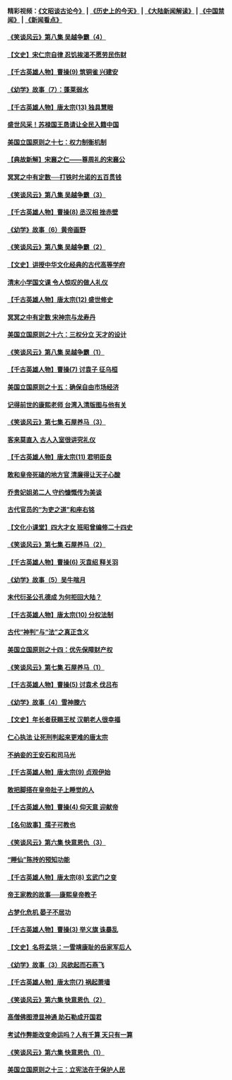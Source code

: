 #### 精彩视频：[《文昭谈古论今》](http://45.32.25.56/wenzhao) | [《历史上的今天》](http://45.32.25.56/today-in-history) | [《大陆新闻解读》](http://45.32.25.56/ntdtv-comedy) | [《中国禁闻》](http://45.32.25.56/ntdtv-news) | [《新闻看点》](http://45.32.25.56/news-insight) 

 #### [《笑谈风云》第八集 吴越争霸（4）](../pages/nsc975/n11010924.md?t=02070331) 

#### [【文史】宋仁宗自律 忍饥挨渴不愿劳民伤财](../pages/nsc975/n10997349.md?t=02070331) 

#### [【千古英雄人物】曹操(9) 筑铜雀 兴建安](../pages/nsc975/n7662497.md?t=02070331) 

#### [《幼学》故事（7）：蓬莱弱水](../pages/nsc975/n10990547.md?t=02070331) 

#### [【千古英雄人物】唐太宗(13) 独具慧眼](../pages/nsc975/n8034179.md?t=02070331) 

#### [盛世风采！苏禄国王恳请让全民入籍中国](../pages/nsc975/n10992284.md?t=02070331) 

#### [美国立国原则之十七：权力制衡机制](../pages/nsc975/n11002624.md?t=02070331) 

#### [【典故新解】宋襄之仁——尊周礼的宋襄公](../pages/nsc975/n11018653.md?t=02070331) 

#### [冥冥之中有定数──打铁时允诺的五百贯钱](../pages/nsc975/n334213.md?t=02070331) 

#### [《笑谈风云》第八集 吴越争霸（3）](../pages/nsc975/n11010889.md?t=02070331) 

#### [【千古英雄人物】曹操(8) 丞汉相 挫赤壁](../pages/nsc975/n7662490.md?t=02070331) 

#### [《幼学》故事（6）黄帝画野](../pages/nsc975/n10990546.md?t=02070331) 

#### [《笑谈风云》第八集 吴越争霸（2）](../pages/nsc975/n10996834.md?t=02070331) 

#### [【文史】讲授中华文化经典的古代高等学府](../pages/nsc975/n11003895.md?t=02070331) 

#### [清末小学国文课 令人惊叹的做人礼仪](../pages/nsc975/n10980226.md?t=02070331) 

#### [【千古英雄人物】唐太宗(12) 盛世修史](../pages/nsc975/n8034115.md?t=02070331) 

#### [冥冥之中有定数 宋神宗与龙寿丹](../pages/nsc975/n11008770.md?t=02070331) 

#### [美国立国原则之十六：三权分立 天才的设计](../pages/nsc975/n10991293.md?t=02070331) 

#### [《笑谈风云》第八集 吴越争霸（1）](../pages/nsc975/n10987751.md?t=02070331) 

#### [【千古英雄人物】曹操(7) 讨袁子 征乌桓](../pages/nsc975/n7662459.md?t=02070331) 

#### [美国立国原则之十五：确保自由市场经济](../pages/nsc975/n10957715.md?t=02070331) 

#### [记得前世的康熙老师 台湾入清版图与他有关](../pages/nsc975/n11004761.md?t=02070331) 

#### [《笑谈风云》第七集 石屋养马（3）](../pages/nsc975/n10964155.md?t=02070331) 

#### [客来莫直入 古人入室很讲究礼仪](../pages/nsc975/n11002636.md?t=02070331) 

#### [【千古英雄人物】唐太宗(11) 君明臣良](../pages/nsc975/n8030388.md?t=02070331) 

#### [敢和皇帝死磕的地方官 清廉得让天子心酸](../pages/nsc975/n10999336.md?t=02070331) 

#### [乔贵妃姐弟二人 守约慷慨传为美谈](../pages/nsc975/n10842491.md?t=02070331) 

#### [古代官员的“为吏之道”和座右铭](../pages/nsc975/n10989890.md?t=02070331) 

#### [【文化小课堂】四大才女 班昭曾编修二十四史](../pages/nsc975/n10996143.md?t=02070331) 

#### [《笑谈风云》第七集 石屋养马（2）](../pages/nsc975/n10964109.md?t=02070331) 

#### [【千古英雄人物】曹操(6) 灭袁绍 释关羽](../pages/nsc975/n7662436.md?t=02070331) 

#### [《幼学》故事（5）吴牛喘月](../pages/nsc975/n10806013.md?t=02070331) 

#### [末代衍圣公孔德成 为何拒回大陆？](../pages/nsc975/n10992548.md?t=02070331) 

#### [【千古英雄人物】唐太宗(10) 分权法制](../pages/nsc975/n8025970.md?t=02070331) 

#### [古代“神判”与“法”之真正含义](../pages/nsc975/n10982291.md?t=02070331) 

#### [美国立国原则之十四：优先保障财产权](../pages/nsc975/n10954086.md?t=02070331) 

#### [《笑谈风云》第七集 石屋养马（1）](../pages/nsc975/n10964072.md?t=02070331) 

#### [【千古英雄人物】曹操(5) 讨袁术 伐吕布](../pages/nsc975/n7637126.md?t=02070331) 

#### [《幼学》故事（4）雪神滕六](../pages/nsc975/n10806012.md?t=02070331) 

#### [【文史】年长者获赐王杖 汉朝老人很幸福](../pages/nsc975/n10980263.md?t=02070331) 

#### [仁心执法 让死刑判起来更难的唐太宗](../pages/nsc975/n10979954.md?t=02070331) 

#### [不纳妾的王安石和司马光](../pages/nsc975/n2647438.md?t=02070331) 

#### [【千古英雄人物】唐太宗(9) 贞观伊始](../pages/nsc975/n8022938.md?t=02070331) 

#### [敢把脚搭在皇帝肚子上睡觉的人](../pages/nsc975/n10975530.md?t=02070331) 

#### [【千古英雄人物】曹操(4) 仰天意 迎献帝](../pages/nsc975/n7637003.md?t=02070331) 

#### [【名句故事】孺子可教也](../pages/nsc975/n10371944.md?t=02070331) 

#### [《笑谈风云》第六集 快意恩仇（3）](../pages/nsc975/n10953824.md?t=02070331) 

#### [“睡仙”陈抟的预知功能](../pages/nsc975/n10955272.md?t=02070331) 

#### [【千古英雄人物】唐太宗(8) 玄武门之变](../pages/nsc975/n7979461.md?t=02070331) 

#### [帝王家教的故事──康熙皇帝教子](../pages/nsc975/n10764254.md?t=02070331) 

#### [占梦化危机 晏子不居功](../pages/nsc975/n232663.md?t=02070331) 

#### [【千古英雄人物】曹操(3) 举义旗 诛暴乱](../pages/nsc975/n7576061.md?t=02070331) 

#### [【文史】名将孟珙：一雪靖康耻的岳家军后人](../pages/nsc975/n10949269.md?t=02070331) 

#### [《幼学》故事（3）风欲起而石燕飞](../pages/nsc975/n10806010.md?t=02070331) 

#### [【千古英雄人物】唐太宗(7) 祸起萧墙](../pages/nsc975/n7979459.md?t=02070331) 

#### [《笑谈风云》第六集 快意恩仇（2）](../pages/nsc975/n10950714.md?t=02070331) 

#### [高僧佛图澄显神通 助石勒成开国君](../pages/nsc975/n10960107.md?t=02070331) 

#### [考试作弊能改变命运吗？人有千算 天只有一算](../pages/nsc975/n10959716.md?t=02070331) 

#### [《笑谈风云》第六集 快意恩仇（1）](../pages/nsc975/n10938848.md?t=02070331) 

#### [美国立国原则之十三：立宪法在于保护人民](../pages/nsc975/n10942497.md?t=02070331) 

